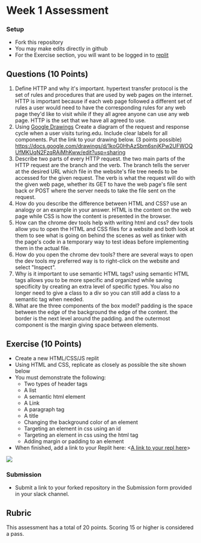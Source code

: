 # Week 1 Assessment

### Setup
* Fork this repository
* You may make edits directly in github
* For the Exercise section, you will want to be logged in to [replit](https://replit.com)

## Questions (10 Points)

1. Define HTTP and why it's important.
hypertext transfer protocol is the set of rules and procedures that are used by web pages on the internet. HTTP is important because if each web page followed a different set of rules a user would need to have the corresponding rules for any web page they'd like to visit while if they all agree anyone can use any web page. HTTP is the set that we have all agreed to use.
2. Using [Google Drawings](https://docs.google.com/drawings) Create a diagram of the request and response cycle when a user visits turing.edu. Include clear labels for all components. Put the link to your drawing below. (3 points possible)
https://docs.google.com/drawings/d/1koG0HhAzSbm6snjKPw2UFWOQUfMKUqN2FzqRAiMhKww/edit?usp=sharing
3. Describe two parts of every HTTP request.
the two main parts of the HTTP request are the branch and the verb. The branch tells the server at the desired URL which file in the website's file tree needs to be accessed for the given request. The verb is what the request will do with the given web page, whether its GET to have the web page's file sent back or POST where the server needs to take the file sent on the request.
4. How do you describe the difference between HTML and CSS? use an analogy or an example in your answer.
HTML is the content on the web page while CSS is how the content is presented in the browser.
5. How can the chrome dev tools help with writing html and css?
dev tools allow you to open the HTML and CSS files for a website and both look at them to see what is going on behind the scenes as well as tinker with the page's code in a temporary way to test ideas before implementing them in the actual file.
6. How do you open the chrome dev tools?
there are several ways to open the dev tools my preferred way is to right-click on the website and select "Inspect".
7. Why is it important to use semantic HTML tags?
using semantic HTML tags allows you to be more specific and organized while saving specificity by creating an extra level of specific types. You also no longer need to give a class to a div so you can still add a class to a semantic tag when needed.
8. What are the three components of the box model?
padding is the space between the edge of the background the edge of the content. the border is the next level around the padding. and the outermost component is the margin giving space between elements.
## Exercise (10 Points)

* Create a new HTML/CSS/JS replit
* Using HTML and CSS, replicate as closely as possible the site shown below
* You must demonstrate the following:
  * Two types of header tags
  * A list
  * A semantic html element
  * A Link
  * A paragraph tag
  * A title
  * Changing the background color of an element
  * Targeting an element in css using an id
  * Targeting an element in css using the html tag
  * Adding margin or padding to an element
* When finished, add a link to your Replit here: <[A link to your repl here](https://replit.com/@RafiWick/M3W1-assessment#index.html)>

![](Marta-Aziz.png)

### Submission
* Submit a link to your forked repository in the Submission form provided in your slack channel.

## Rubric
This assessment has a total of 20 points.  Scoring 15 or higher is considered a pass.
